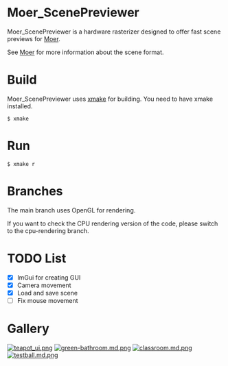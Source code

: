# Moer_ScenePreviewer
Moer_ScenePreviewer is a hardware rasterizer designed to offer fast scene previews for [Moer](https://github.com/NJUCG/Moer).

See [Moer](https://github.com/NJUCG/Moer) for more information about the scene format.

# Build
Moer_ScenePreviewer uses [xmake](https://github.com/xmake-io/xmake) for building. You need to have xmake installed.
```
$ xmake
```

# Run
```
$ xmake r
```

# Branches
The main branch uses OpenGL for rendering.

If you want to check the CPU rendering version of the code, please switch to the cpu-rendering branch.

# TODO List
- [x] ImGui for creating GUI
- [x] Camera movement
- [x] Load and save scene
- [ ] Fix mouse movement

# Gallery
[![teapot_ui.png](https://z4a.net/images/2023/12/31/teapot_ui.png)](https://z4a.net/image/junNwE)
[![green-bathroom.md.png](https://z4a.net/images/2023/12/08/green-bathroom.md.png)](https://z4a.net/image/jyQJdN)
[![classroom.md.png](https://z4a.net/images/2023/12/08/classroom.md.png)](https://z4a.net/image/jyQ1CL)
[![testball.md.png](https://z4a.net/images/2023/12/08/testball.md.png)](https://z4a.net/image/jyQBew)